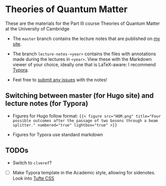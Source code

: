 # Theories of Quantum Matter

These are the materials for the Part III course Theories of Quantum Matter at the University of Cambridge

- The `master` branch contains the lecture notes that are published on [my site](https://auste.nl).

- The branch `lecture-notes-<year>` contains the files with annotations made during the lectures in `<year>`. View these with the Markdown viewer of your choice, ideally one that is LaTeX-aware: I recommend [Typora](https://typora.io).

- Feel free to [submit any issues](https://github.com/AustenLamacraft/tqm/issues) with the notes!

## Switching between master (for Hugo site) and lecture notes (for Typora)

- Figures for Hugo follow format: `{{< figure src="HOM.png" title="Four possible outcomes after the passage of two bosons through a beam splitter." numbered="true" lightbox="true" >}}`

- Figures for Typora use standard markdown

## TODOs

- Switch to `clveref`?

- [ ] Make Typora template in the Academic style, allowing for sidenotes. Look into [Tufte CSS](https://edwardtufte.github.io/tufte-css/)
